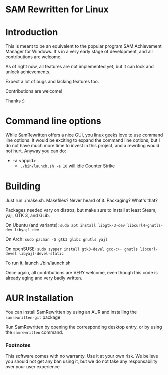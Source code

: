 SAM Rewritten for Linux
===

# Introduction

This is meant to be an equivalent to the popular program SAM Achievement Manager for Windows.
It's in a very early stage of development, and all contributions are welcome.

As of right now, all features are not implemented yet, but it can lock and unlock achievements.

Expect a lot of bugs and lacking features too.

Contributions are welcome!

Thanks :)

# Command line options

While SamRewritten offers a nice GUI, you linux geeks love to use command line options.
It would be exciting to expand the command line options, but I do not have much more time to invest
in this project, and a rewriting would not hurt. Anyway you can do:

* -a \<appid\>
	* `./bin/launch.sh -a 10` will idle Counter Strike

# Building

Just run ./make.sh. Makefiles? Never heard of it. Packaging? What's that?

Packages needed vary on distros, but make sure to install at least Steam, yajl, GTK 3, and GLib.

On Ubuntu (and variants): `sudo apt install libgtk-3-dev libcurl4-gnutls-dev libyajl-dev`

On Arch: `sudo pacman -S gtk3 glibc gnutls yajl`

On openSUSE: `sudo zypper install gtk3-devel gcc-c++ gnutls libcurl-devel libyajl-devel-static`

To run it, launch ./bin/launch.sh

Once again, all contributions are VERY welcome, even though this code is already aging and very badly written.

# AUR Installation

You can install SamRewritten by using an AUR and installing the `samrewritten-git` package

Run SamRewritten by opening the corresponding desktop entry, or by using the `samrewritten` command.

### Footnotes

This software comes with no warranty. Use it at your own risk. We believe you should not get any ban using it, but we do not take any responsability over 
your user experience

